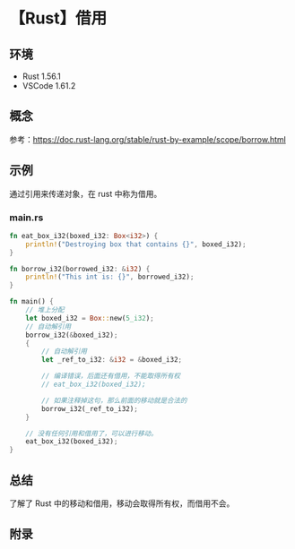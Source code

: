 # 【Rust】借用

## 环境

- Rust 1.56.1
- VSCode 1.61.2

## 概念

参考：<https://doc.rust-lang.org/stable/rust-by-example/scope/borrow.html>  

## 示例

通过引用来传递对象，在 rust 中称为借用。

### main.rs

```rust
fn eat_box_i32(boxed_i32: Box<i32>) {
    println!("Destroying box that contains {}", boxed_i32);
}

fn borrow_i32(borrowed_i32: &i32) {
    println!("This int is: {}", borrowed_i32);
}

fn main() {
    // 堆上分配
    let boxed_i32 = Box::new(5_i32);
    // 自动解引用
    borrow_i32(&boxed_i32);
    {
        // 自动解引用
        let _ref_to_i32: &i32 = &boxed_i32;

        // 编译错误，后面还有借用，不能取得所有权
        // eat_box_i32(boxed_i32);

        // 如果注释掉这句，那么前面的移动就是合法的
        borrow_i32(_ref_to_i32);
    }

    // 没有任何引用和借用了，可以进行移动。
    eat_box_i32(boxed_i32);
}
```

## 总结

了解了 Rust 中的移动和借用，移动会取得所有权，而借用不会。

## 附录

